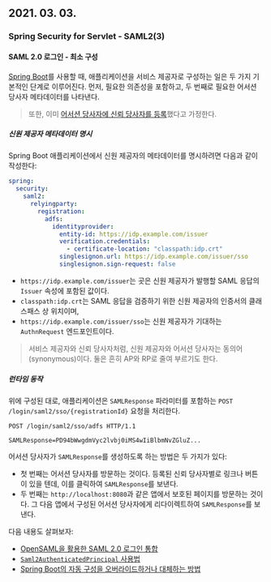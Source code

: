 ## 2021. 03. 03.

### Spring Security for Servlet - SAML2(3)

#### SAML 2.0  로그인 - 최소 구성

[Spring Boot][spring-boot]를 사용할 때, 애플리케이션을 서비스 제공자로 구성하는 일은 두 가지 기본적인 단계로 이루어진다. 먼저, 필요한 의존성을 포함하고, 두 번째로 필요한 어서션 당사자 메타데이터를 나타낸다.

> 또한, 이미 [어서션 당사자에 신뢰 당사자를 등록][spring-security-saml2-login-metadata]했다고 가정한다.

##### 신원 제공자 메타데이터 명시

Spring Boot 애플리케이션에서 신원 제공자의 메타데이터를 명시하려면 다음과 같이 작성한다:

```yaml
spring:
  security:
    saml2:
      relyingparty:
        registration:
          adfs:
            identityprovider:
              entity-id: https://idp.example.com/issuer
              verification.credentials:
                - certificate-location: "classpath:idp.crt"
              singlesignon.url: https://idp.example.com/issuer/sso
              singlesignon.sign-request: false
```

* `https://idp.example.com/issuer`는 곳은 신원 제공자가 발행할 SAML 응답의 `Issuer` 속성에 포함된 값이다.
* `classpath:idp.crt`는 SAML 응답을 검증하기 위한 신원 제공자의 인증서의 클래스패스 상 위치이며,
* `https://idp.example.com/issuer/sso`는 신원 제공자가 기대하는 `AuthnRequest` 엔드포인트이다.

> 서비스 제공자와 신뢰 당사자처럼, 신원 제공자와 어서션 당사자는 동의어(synonymous)이다. 둘은 흔히 AP와 RP로 줄여 부르기도 한다.

##### 런타임 동작

위에 구성된 대로, 애플리케이션은 `SAMLResponse` 파라미터를 포함하는 `POST /login/saml2/sso/{registrationId}` 요청을 처리한다.

```http
POST /login/saml2/sso/adfs HTTP/1.1

SAMLResponse=PD94bWwgdmVyc2lvbj0iMS4wIiBlbmNvZGluZ...
```

어서션 당사자가 `SAMLResponse`를 생성하도록 하는 방법은 두 가지가 있다:

* 첫 번째는 어서션 당사자를 방문하는 것이다. 등록된 신뢰 당사자별로 링크나 버튼이 있을 텐데, 이를 클릭하여 `SAMLResponse`를 보낸다.
* 두 번째는 `http://localhost:8080`과 같은 앱에서 보호된 페이지를 방문하는 것이다. 그 다음 앱에서 구성된 어서션 당사자에게 리다이렉트하여 `SAMLResponse`를 보낸다.

다음 내용도 살펴보자:

- [OpenSAML을 활용한 SAML 2.0 로그인 통합](https://docs.spring.io/spring-security/site/docs/5.4.1/reference/html5/#servlet-saml2login-architecture)
- [`Saml2AuthenticatedPrincipal` 사용법](https://docs.spring.io/spring-security/site/docs/5.4.1/reference/html5/#servlet-saml2login-authenticatedprincipal)
- [Spring Boot의 자동 구성을 오버라이드하거나 대체하는 방법](https://docs.spring.io/spring-security/site/docs/5.4.1/reference/html5/#servlet-saml2login-sansboot)



[spring-boot]: https://spring.io/projects/spring-boot
[spring-security-saml2-login-metadata]: https://docs.spring.io/spring-security/site/docs/5.4.1/reference/html5/#servlet-saml2login-metadata